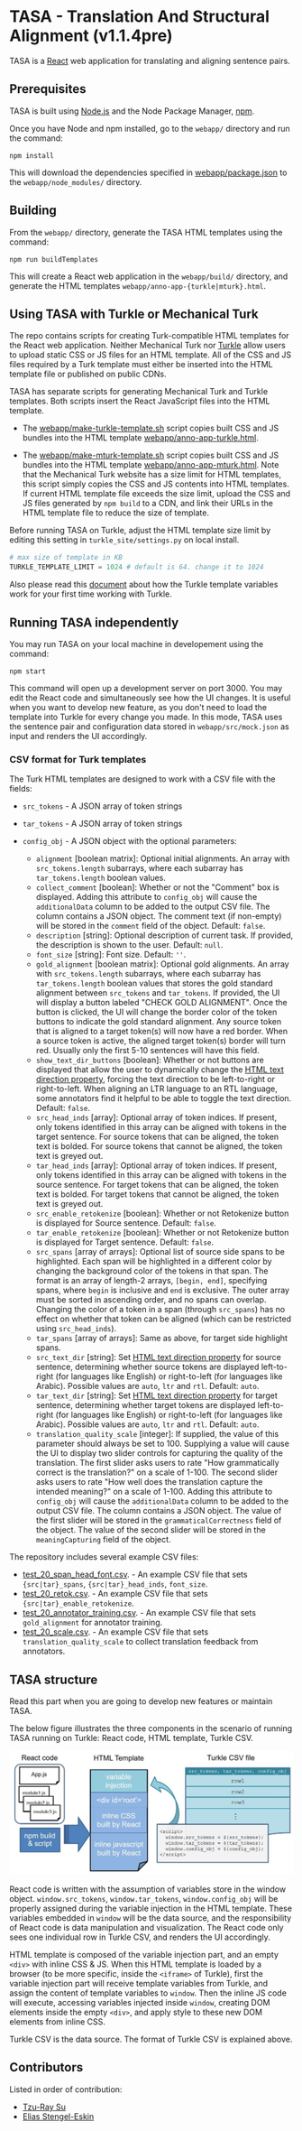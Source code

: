 # TASA - Translation And Structural Alignment (v1.1.4pre)

TASA is a [React](https://reactjs.org) web application for translating
and aligning sentence pairs.

## Prerequisites

TASA is built using [Node.js](https://nodejs.org/en/) and the Node
Package Manager, [npm](https://docs.npmjs.com).

Once you have Node and npm installed, go to the `webapp/` directory
and run the command:

    npm install

This will download the dependencies specified in
[webapp/package.json](webapp/package.json) to the
`webapp/node_modules/` directory.

## Building

From the `webapp/` directory, generate the TASA HTML templates using
the command:

    npm run buildTemplates

This will create a React web application in the `webapp/build/`
directory, and generate the HTML templates
`webapp/anno-app-{turkle|mturk}.html`.

## Using TASA with Turkle or Mechanical Turk

The repo contains scripts for creating Turk-compatible HTML templates
for the React web application.  Neither Mechanical Turk nor
[Turkle](https://github.com/hltcoe/turkle) allow users to upload
static CSS or JS files for an HTML template.  All of the CSS and JS
files required by a Turk template must either be inserted into the
HTML template file or published on public CDNs.

TASA has separate scripts for generating
Mechanical Turk and Turkle templates.  Both scripts insert the
React JavaScript files into the HTML template.

- The [webapp/make-turkle-template.sh](webapp/make-turkle-template.sh)
  script copies built CSS and JS bundles into the HTML template
  [webapp/anno-app-turkle.html](webapp/anno-app-turkle.html).

- The [webapp/make-mturk-template.sh](webapp/make-mturk-template.sh)
  script copies built CSS and JS bundles into the HTML template
  [webapp/anno-app-mturk.html](webapp/anno-app-mturk.html).
  Note that the Mechanical Turk website has a size limit for HTML
  templates, this script simply copies the CSS and JS contents into 
  HTML templates. If current HTML template file exceeds the size limit, 
  upload the CSS and JS files generated by `npm build` to a CDN, 
  and link their URLs in the HTML template file to reduce the size of 
  template.

Before running TASA on Turkle, adjust the HTML template size limit
by editing this setting in `turkle_site/settings.py` on local install.

```python
# max size of template in KB
TURKLE_TEMPLATE_LIMIT = 1024 # default is 64. change it to 1024
```
Also please read this [document](https://github.com/hltcoe/turkle/blob/master/docs/TEMPLATE-GUIDE.md) 
about how the Turkle template variables work for your first time working with Turkle.

## Running TASA independently

You may run TASA on your local machine in developement using the command:

    npm start

This command will open up a development server on port 3000. You may edit the 
React code and simultaneously see how the UI changes. It is useful when you want
to develop new feature, as you don't need to load the template into Turkle for 
every change you made. In this mode, TASA uses the sentence pair and configuration
data stored in `webapp/src/mock.json` as input and renders the UI accordingly.


### CSV format for Turk templates

The Turk HTML templates are designed to work with a CSV file with the
fields:

- `src_tokens` - A JSON array of token strings
- `tar_tokens` - A JSON array of token strings
- `config_obj` - A JSON object with the optional parameters:

  - `alignment` [boolean matrix]: Optional initial alignments.
    An array with `src_tokens.length` subarrays, where each subarray
    has `tar_tokens.length` boolean values.
  - `collect_comment` [boolean]: Whether or not the "Comment" box is
    displayed.  Adding this attribute to `config_obj` will cause the
    `additionalData` column to be added to the output CSV file.  The
    column contains a JSON object.  The comment text (if non-empty) 
    will be stored in the `comment` field of the object.
    Default: `false`.
  - `description` [string]: Optional description of current task.  If
    provided, the description is shown to the user.  Default: `null`.
  - `font_size` [string]: Font size.  Default: `''`.
  - `gold_alignment` [boolean matrix]: Optional gold alignments.
    An array with `src_tokens.length` subarrays, where each subarray
    has `tar_tokens.length` boolean values that stores the gold
    standard alignment between `src_tokens` and `tar_tokens`.
    If provided, the UI will display a button labeled "CHECK GOLD
    ALIGNMENT".  Once the button is clicked, the UI will change the
    border color of the token buttons to indicate the gold standard
    alignment.  Any source token that is aligned to a target token(s)
    will now have a red border.  When a source token is active, the
    aligned target token(s) border will turn red.
    Usually only the first 5-10 sentences will have this field.
  - `show_text_dir_buttons` [boolean]: Whether or not buttons are
    displayed that allow the user to dynamically change the 
    [HTML text direction property](https://developer.mozilla.org/en-US/docs/Web/HTML/Global_attributes/dir),
    forcing the text direction to be left-to-right or right-to-left.
    When aligning an LTR language to an RTL language, some annotators
    find it helpful to be able to toggle the text direction.
    Default: `false`.
  - `src_head_inds` [array]: Optional array of token indices. If
    present, only tokens identified in this array can be aligned with
    tokens in the target sentence.  For source tokens that can be aligned,
    the token text is bolded.  For source tokens that cannot be aligned, the
    token text is greyed out.
  - `tar_head_inds` [array]: Optional array of token indices.  If
    present, only tokens identified in this array can be aligned with
    tokens in the source sentence.  For target tokens that can be aligned,
    the token text is bolded.  For target tokens that cannot be aligned, the
    token text is greyed out.
  - `src_enable_retokenize` [boolean]: Whether or not Retokenize
    button is displayed for Source sentence.  Default: `false`.
  - `tar_enable_retokenize` [boolean]: Whether or not Retokenize
    button is displayed for Target sentence.  Default: `false`.
  - `src_spans` [array of arrays]: Optional list of source side spans
    to be highlighted.  Each span will be highlighted in a different
    color by changing the background color of the tokens in that span.
    The format is an array of length-2 arrays, `[begin, end]`,
    specifying spans,  where `begin` is inclusive and `end` is exclusive.
    The outer array must be sorted in ascending order, and no spans
    can overlap.  Changing the color of a token in a span (through
    `src_spans`) has no effect on whether that token can be aligned
    (which can be restricted using `src_head_inds`).
  - `tar_spans` [array of arrays]: Same as above, for target side highlight spans.
  - `src_text_dir` [string]: Set
    [HTML text direction property](https://developer.mozilla.org/en-US/docs/Web/HTML/Global_attributes/dir)
    for source sentence, determining whether source tokens are
    displayed left-to-right (for languages like English) or
    right-to-left (for languages like Arabic).  Possible values are
    `auto`, `ltr` and `rtl`.  Default: `auto`.
  - `tar_text_dir` [string]: Set
    [HTML text direction property](https://developer.mozilla.org/en-US/docs/Web/HTML/Global_attributes/dir)
    for target sentence, determining whether target tokens are
    displayed left-to-right (for languages like English) or
    right-to-left (for languages like Arabic).  Possible values are
    `auto`, `ltr` and `rtl`.  Default: `auto`.
  - `translation_quality_scale` [integer]:  If supplied, the value of
    this parameter should always be set to 100.  Supplying a value will
    cause the UI to display two slider controls for capturing the
    quality of the translation.  The first slider asks users to rate
    "How grammatically correct is the translation?" on a scale of
    1-100.  The second slider asks users to rate "How well does the
    translation capture the intended meaning?" on a scale of 1-100.
    Adding this attribute to `config_obj` will cause the
    `additionalData` column to be added to the output CSV file.  The
    column contains a JSON object.  The value of the first slider will
    be stored in the `grammaticalCorrectness` field of the object.
    The value of the second slider will be stored in the
    `meaningCapturing` field of the object.

The repository includes several example CSV files:

- [test_20_span_head_font.csv](test_20_span_head_font.csv). - An example CSV file
  that sets `{src|tar}_spans`, `{src|tar}_head_inds`, `font_size`.
- [test_20_retok.csv](test_20_retok.csv). - An example CSV file that sets
  `{src|tar}_enable_retokenize`.
- [test_20_annotator_training.csv](test_20_annotator_training.csv). - An example
  CSV file that sets `gold_alignment` for annotator training.
- [test_20_scale.csv](test_20_scale.csv). - An example CSV file that sets
  `translation_quality_scale` to collect translation feedback from annotators.

## TASA structure 

Read this part when you are going to develop new features or maintain TASA.

The below figure illustrates the three components in the scenario of running
TASA running on Turkle: React code, HTML template, Turkle CSV.

![tasa structure](./figure/tasa_structure.jpg)

React code is written with the assumption of variables store in the window
object. `window.src_tokens`, `window.tar_tokens`, `window.config_obj` will be 
properly assigned during the variable injection in the HTML template. These
variables embedded in `window` will be the data source, and the responsibility
of React code is data manipulation and visualization. The React code only sees
one individual row in Turkle CSV, and renders the UI accordingly.

HTML template is composed of the variable injection part, and an empty `<div>` 
with inline CSS & JS. When this HTML template is loaded by a browser (to be more 
specific, inside the `<iframe>` of Turkle), first the variable injection part 
will receive template variables from Turkle, and assign the content of template 
variables to `window`. Then the inline JS code will execute, accessing variables
injected inside `window`, creating DOM elements inside the empty `<div>`, and 
apply style to these new DOM elements from inline CSS.

Turkle CSV is the data source. The format of Turkle CSV is explained above.

## Contributors

Listed in order of contribution:

- [Tzu-Ray Su](https://github.com/ray1007)
- [Elias Stengel-Eskin](https://github.com/esteng) 

